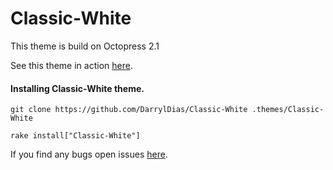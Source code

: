 Classic-White
=============


This theme is build on Octopress 2.1

See this theme in action [here](http://darryl.revryl.com).


#### Installing Classic-White theme.

```
git clone https://github.com/DarrylDias/Classic-White .themes/Classic-White

rake install["Classic-White"]
```

If you find any bugs open issues [here](https://github.com/DarrylDias/Classic-White/issues).